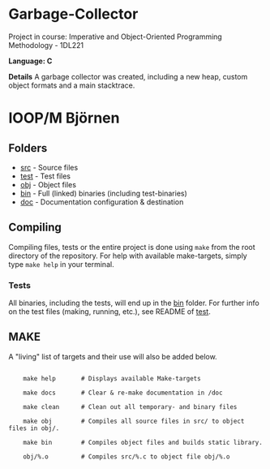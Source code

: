 # Garbage-Collector #
Project in course: Imperative and Object-Oriented Programming Methodology - 1DL221

**Language: C**

**Details** A garbage collector was created, including a new heap, custom object formats and a main stacktrace.

# IOOP/M Björnen

## Folders
* [src](src) 	- Source files
* [test](test) - Test files
* [obj](obj) 	- Object files
* [bin](bin) 	- Full (linked) binaries (including test-binaries)
* [doc](doc) 	- Documentation configuration & destination

## Compiling
Compiling files, tests or the entire project is done using `make` from the root
directory of the repository. For help with available make-targets, simply type
`make help` in your terminal.

### Tests
All binaries, including the tests, will end up in the [bin](/bin) folder. For
further info on the test files (making, running, etc.), see README of
[test](/test).

## MAKE
A "living" list of targets and their use will also be added below.
``` make

	make help       # Displays available Make-targets

	make docs       # Clear & re-make documentation in /doc

	make clean      # Clean out all temporary- and binary files
	
	make obj        # Compiles all source files in src/ to object files in obj/.

	make bin        # Compiles object files and builds static library.

	obj/%.o         # Compiles src/%.c to object file obj/%.o
```
